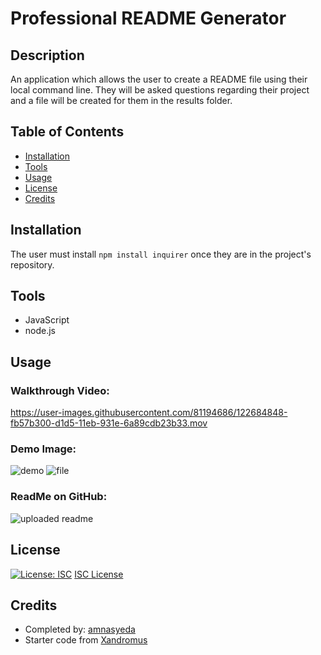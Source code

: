 # Professional README Generator 

## Description 
An application which allows the user to create a README file using their local command line. They will be asked questions regarding their project and a file will be created for them in the results folder. 

## Table of Contents 
* [Installation](#installation)
* [Tools](#tools)
* [Usage](#usage)
* [License](#license)
* [Credits](#credits)

## Installation
The user must install `npm install inquirer` once they are in the project's repository.

## Tools
* JavaScript
* node.js

## Usage
### Walkthrough Video:
https://user-images.githubusercontent.com/81194686/122684848-fb57b300-d1d5-11eb-931e-6a89cdb23b33.mov

### Demo Image:
![demo](https://user-images.githubusercontent.com/81194686/122684903-4f629780-d1d6-11eb-97fb-4c03b08962d4.png)
![file](https://user-images.githubusercontent.com/81194686/122684908-52f61e80-d1d6-11eb-8ce0-0e02249cc054.png)

### ReadMe on GitHub:
![uploaded readme](https://user-images.githubusercontent.com/81194686/122684914-5db0b380-d1d6-11eb-956c-01c0d5d8c3d0.png)

## License 
[![License: ISC](https://img.shields.io/badge/License-ISC-blue.svg)](https://opensource.org/licenses/ISC)
[ISC License](https://www.isc.org/licenses/)

## Credits 
* Completed by: [amnasyeda](https://github.com/amnasyeda)
* Starter code from [Xandromus](https://github.com/coding-boot-camp/potential-enigma)

 



